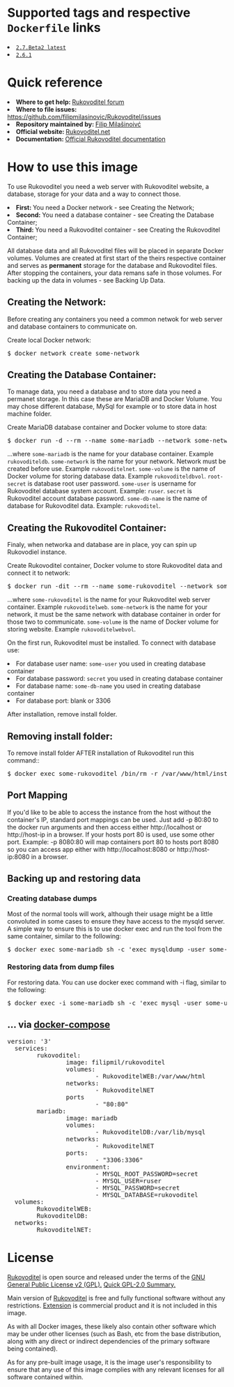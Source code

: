 <h1>Supported tags and respective <code>Dockerfile</code> links</h1>
<li><a href="https://github.com/filipmil-Rukovodiltel-In-Docker/Rukovoditel/blob/master/Dockerfile"><code>2.7.Beta2 latest</code></a></li>
<li><a href="https://github.com/filipmil-Rukovodiltel-In-Docker/Rukovoditel/blob/master/Dockerfile"><code>2.6.1</code></a></li>
<h1>Quick reference</h1>
<li><b>Where to get help: </b><a href="https://forum.rukovoditel.net">Rukovoditel forum</a></li>
<li><b>Where to file issues: </b><a href="https://github.com/filipmilasinovic/Rukovoditel/issues">https://github.com/filipmilasinovic/Rukovoditel/issues</a></li>
<li><b>Repository maintained by: </b><a href="https://github.com/filipmilasinovic/Rukovoditel">Filip Milašinoivć</a></li>
<li><b>Official website: </b><a href="https://www.rukovoditel.net/">Rukovoditel.net</a></li>
<li><b>Documentation: </b><a href="https://docs.rukovoditel.net/">Official Rukovoditel documentation</a></li>
<h1>How to use this image</h1>
<p>To use Rukovoditel you need a web server with Rukovoditel website, a database, storage for your data and a way to connect those.</p>
<li><b>First: </b>You need a Docker network - see Creating the Network;</a>
<li><b>Second: </b>You need a database container - see Creating the Database Container;</a>
<li><b>Third: </b>You need a Rukovoditel container - see Creating the Rukovoditel Container;</a>
<p>All database data and all Rukovoditel files will be placed in separate Docker volumes. Volumes are created at first start of the theirs respective container and serves as <b>permanent</b> storage for the database and Rukovoditel files. After stopping the containers, your data remans safe in those volumes. For backing up the data in volumes - see Backing Up Data.</p>
<h2>Creating the Network:</h2>
<p>Before creating any containers you need a common netwok for web server and database containers to communicate on.</p>
<p>Create local Docker network:</p>
<div class="highlight highlight-text-shell-session"><pre>$ docker network create some-network</pre></div>
<h2>Creating the Database Container:</h2>
<p>To manage data, you need a database and to store data you need a permanet storage. In this case these are MariaDB and Docker Volume. You may chose different database, MySql for example or to store data in host machine folder.</p>
<p>Create MariaDB database container and Docker volume to store data:</p>
<div class="highlight highlight-text-shell-session"><pre>$ docker run -d --rm --name some-mariadb --network some-network --mount 'type=volume,source=some-volume,destination=/var/lib/mysql' -e MYSQL_ROOT_PASSWORD=root-secret -e MYSQL_USER=some-user -e MYSQL_PASSWORD=secret -e MYSQL_DATABASE=some-db-name mariadb</pre></div>
<p>...where <code>some-mariadb</code> is the name for your database container. Example <code>rukovoditeldb</code>. <code>some-network</code> is the name for your network. Network must be created before use. Example <code>rukovoditelnet</code>. <code>some-volume</code> is the name of Docker volume for storing database data. Example <code>rukovoditeldbvol</code>. <code>root-secret</code> is database root user password. <code>some-user</code> is username for Rukovoditel database system account. Example: <code>ruser</code>. <code>secret</code> is Rukovoditel account database password. <code>some-db-name</code> is the name of database for Rukovoditel data. Example: <code>rukovoditel</code>.</p>
<h2>Creating the Rukovoditel Container:</h2>
<p>Finaly, when networka and database are in place, yoy can spin up Rukovodiel instance.</p>
<p>Create Rukovoditel container, Docker volume to store Rukovoditel data and connect it to network:</p>
<div class="highlight highlight-text-shell-session"><pre>$ docker run -dit --rm --name some-rukovoditel --network some-network --mount 'type=volume,source=some-volume,destination=/var/www/html' -p 80:80 filipmil/rukovoditel</pre></div>
<p>...where <code>some-rukovoditel</code> is the name for your Rukovoditel web server container. Example <code>rukovoditelweb</code>. <code>some-network</code> is the name for your network, it must be the same network with database container in order for those two to communicate. <code>some-volume</code> is the name of Docker volume for storing website. Example <code>rukovoditelwebvol</code>.</p>
<p>On the first run, Rukovoditel must be installed. To connect with database use:
<li>For database user name: <code>some-user</code> you used in creating database container</li>
<li>For database password: <code>secret</code> you used in creating database container</li>
<li>For database name: <code>some-db-name</code> you used in creating database container</li>
<li>For database port: blank or 3306</li></p>
<p>After installation, remove install folder.</p>
<h2>Removing install folder:</h2>
<p>To remove install folder AFTER installation of Rukovoditel run this command::</p>
<div class="highlight highlight-text-shell-session"><pre>$ docker exec some-rukovoditel /bin/rm -r /var/www/html/install</pre></div>
<h2>Port Mapping</h2>
<p>If you'd like to be able to access the instance from the host without the container's IP, standard port mappings can be used. Just add -p 80:80 to the docker run arguments and then access either http://localhost or http://host-ip in a browser. If your hosts port 80 is used, use some other port. 
Example: -p 8080:80 will map containers port 80 to hosts port 8080 so you can access app either with http://localhost:8080 or http://host-ip:8080 in a browser.</p>
<h2>Backing up and restoring data</h2>
<h3>Creating database dumps</h3>
<p>Most of the normal tools will work, although their usage might be a little convoluted in some cases to ensure they have access to the mysqld server. A simple way to ensure this is to use docker exec and run the tool from the same container, similar to the following:</p>
<div class="highlight highlight-text-shell-session"><pre>$ docker exec some-mariadb sh -c 'exec mysqldump -user some-user --password --lock-tables --databases some-db-name' > /some/path/on/your/host/some-db-name.sql</pre>
<h3>Restoring data from dump files</h3>
<p>For restoring data. You can use docker exec command with -i flag, similar to the following:</p>
<div class="highlight highlight-text-shell-session"><pre>$ docker exec -i some-mariadb sh -c 'exec mysql -user some-user --password' < /some/path/on/your/host/some-db-name.sql</pre>
<h2>... via <a href="https://github.com/docker/compose">docker-compose</a></h2>
<div class="highlight highlight-text-shell-session"><pre>version: '3'
  services:
        rukovoditel:
                image: filipmil/rukovoditel
                volumes:
                        - RukovoditelWEB:/var/www/html
                networks:
                        - RukovoditelNET
                ports
                        - "80:80"
        mariadb:
                image: mariadb
                volumes:
                        - RukovoditelDB:/var/lib/mysql
                networks:
                        - RukovoditelNET
                ports:
                        - "3306:3306"
                environment:
                        - MYSQL_ROOT_PASSWORD=secret
                        - MYSQL_USER=ruser
                        - MYSQL_PASSWORD=secret
                        - MYSQL_DATABASE=rukovoditel
  volumes:
        RukovoditelWEB:
        RukovoditelDB:
  networks:
        RukovoditelNET:</pre>
<h1>License</h1>
<p><a href="https://www.rukovoditel.net/download.php">Rukovoditel</a> is open source and released under the terms of the <a href="https://www.gnu.org/licenses/old-licenses/gpl-2.0.html"> GNU General Public License v2 (GPL).</a> <a href="https://tldrlegal.com/license/gnu-general-public-license-v2">Quick GPL-2.0 Summary.</a></p>
<p>Main version of <a href="https://www.rukovoditel.net/download.php">Rukovoditel</a>  is free and  fully functional software without any restrictions. <a href="https://www.rukovoditel.net/extension.php">Extension</a>  is commercial product and it is not included in this image.</p>
<p>As with all Docker images, these likely also contain other software which may be under other licenses (such as Bash, etc from the base distribution, along with any direct or indirect dependencies of the primary software being contained).</p>
<p>As for any pre-built image usage, it is the image user's responsibility to ensure that any use of this image complies with any relevant licenses for all software contained within.</p>
